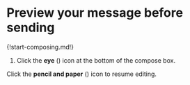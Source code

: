 # Preview your message before sending

{!start-composing.md!}

1. Click the **eye** (<i class="fa fa-eye"></i>) icon at the bottom of the compose box.

Click the **pencil and paper** (<i class="fa fa-edit"></i>) icon to resume editing.
